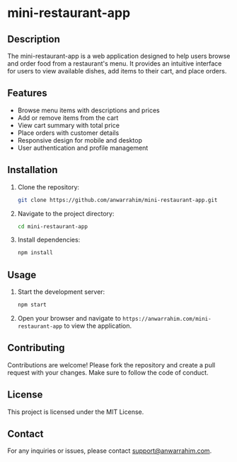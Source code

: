 # mini-restaurant-app

## Description
The mini-restaurant-app is a web application designed to help users browse and order food from a restaurant's menu. It provides an intuitive interface for users to view available dishes, add items to their cart, and place orders.

## Features
- Browse menu items with descriptions and prices
- Add or remove items from the cart
- View cart summary with total price
- Place orders with customer details
- Responsive design for mobile and desktop
- User authentication and profile management

## Installation
1. Clone the repository:
    ```bash
    git clone https://github.com/anwarrahim/mini-restaurant-app.git
    ```
2. Navigate to the project directory:
    ```bash
    cd mini-restaurant-app
    ```
3. Install dependencies:
    ```bash
    npm install
    ```

## Usage
1. Start the development server:
    ```bash
    npm start
    ```
2. Open your browser and navigate to `https://anwarrahim.com/mini-restaurant-app` to view the application.

## Contributing
Contributions are welcome! Please fork the repository and create a pull request with your changes. Make sure to follow the code of conduct.

## License
This project is licensed under the MIT License.

## Contact
For any inquiries or issues, please contact [support@anwarrahim.com](mailto:support@anwarrahim.com).
